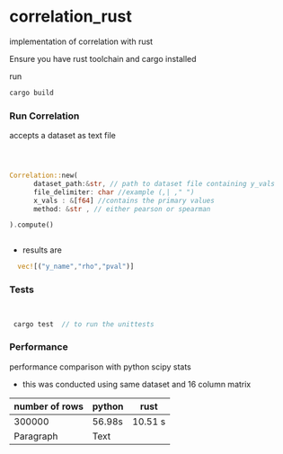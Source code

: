 # correlation_rust
implementation of correlation with rust


Ensure you have rust toolchain  and cargo installed

run 


``` rust
cargo build


```

### Run Correlation

accepts a dataset as text file

``` rust 



Correlation::new(
      dataset_path:&str, // path to dataset file containing y_vals
      file_delimiter: char //example (,| ," ")
      x_vals : &[f64] //contains the primary values
      method: &str , // either pearson or spearman

).compute()



```
- results are 

 ``` rust
   vec![("y_name","rho","pval")]

```


### Tests


``` rust


 cargo test  // to run the unittests


```


### Performance

performance comparison with python scipy stats
 

- this was conducted using same dataset and 16 column matrix




| number of rows      | python | rust |
| ----------- | ----------- | ---------|
| 300000      | 56.98s     |   10.51 s      |
|Paragraph   | Text         |     |               